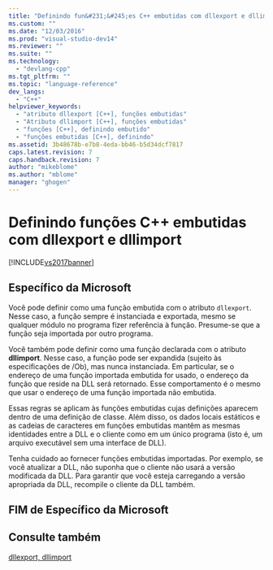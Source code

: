```yaml
---
title: "Definindo fun&#231;&#245;es C++ embutidas com dllexport e dllimport | Microsoft Docs"
ms.custom: ""
ms.date: "12/03/2016"
ms.prod: "visual-studio-dev14"
ms.reviewer: ""
ms.suite: ""
ms.technology: 
  - "devlang-cpp"
ms.tgt_pltfrm: ""
ms.topic: "language-reference"
dev_langs: 
  - "C++"
helpviewer_keywords: 
  - "atributo dllexport [C++], funções embutidas"
  - "Atributo dllimport [C++], funções embutidas"
  - "funções [C++], definindo embutido"
  - "funções embutidas [C++], definindo"
ms.assetid: 3b48678b-e7b8-4eda-bb46-b5d34dcf7817
caps.latest.revision: 7
caps.handback.revision: 7
author: "mikeblome"
ms.author: "mblome"
manager: "ghogen"
---
```

# Definindo fun&#231;&#245;es C++ embutidas com dllexport e dllimport
[!INCLUDE[vs2017banner](../assembler/inline/includes/vs2017banner.md)]

## Específico da Microsoft  
 Você pode definir como uma função embutida com o atributo `dllexport`.  Nesse caso, a função sempre é instanciada e exportada, mesmo se qualquer módulo no programa fizer referência à função.  Presume\-se que a função seja importada por outro programa.  
  
 Você também pode definir como uma função declarada com o atributo **dllimport**.  Nesse caso, a função pode ser expandida \(sujeito às especificações de \/Ob\), mas nunca instanciada.  Em particular, se o endereço de uma função importada embutida for usado, o endereço da função que reside na DLL será retornado.  Esse comportamento é o mesmo que usar o endereço de uma função importada não embutida.  
  
 Essas regras se aplicam às funções embutidas cujas definições aparecem dentro de uma definição de classe.  Além disso, os dados locais estáticos e as cadeias de caracteres em funções embutidas mantêm as mesmas identidades entre a DLL e o cliente como em um único programa \(isto é, um arquivo executável sem uma interface de DLL\).  
  
 Tenha cuidado ao fornecer funções embutidas importadas.  Por exemplo, se você atualizar a DLL, não suponha que o cliente não usará a versão modificada da DLL.  Para garantir que você esteja carregando a versão apropriada da DLL, recompile o cliente da DLL também.  
  
## FIM de Específico da Microsoft  
  
## Consulte também  
 [dllexport, dllimport](../cpp/dllexport-dllimport.md)